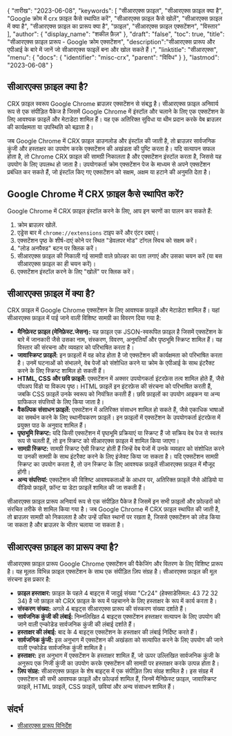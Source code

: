 {
"तारीख": "2023-06-08",
  "keywords": [
"सीआरएक्स फ़ाइल",
"सीआरएक्स फ़ाइल क्या है",
"Google क्रोम में crx फ़ाइल कैसे स्थापित करें",
"सीआरएक्स फ़ाइल कैसे खोलें",
"सीआरएक्स फ़ाइल में क्या है",
"सीआरएक्स फ़ाइल का प्रारूप क्या है",
"फ़ाइल",
"सीआरएक्स फ़ाइल एक्सटेंशन",
"विस्तार"
],
  "author": {
"display_name": "शकील फ़ैज़"
},
"draft": "false",
"toc": true,
"title": "सीआरएक्स फ़ाइल प्रारूप - Google क्रोम एक्सटेंशन",
  "description":"सीआरएक्स प्रारूप और एपीआई के बारे में जानें जो सीआरएक्स फाइलें बना और खोल सकते हैं।",
"linktitle": "सीआरएक्स",
  "menu": {
    "docs": {
      "identifier": "misc-crx",
"parent": "विविध"
}
},
"lastmod": "2023-06-08"
}

## सीआरएक्स फ़ाइल क्या है?

CRX फ़ाइल स्वरूप Google Chrome ब्राउज़र एक्सटेंशन से संबद्ध है। सीआरएक्स फ़ाइल अनिवार्य रूप से एक संपीड़ित पैकेज है जिसमें Google Chrome में इंस्टॉल और चलाने के लिए एक एक्सटेंशन के लिए आवश्यक फ़ाइलें और मेटाडेटा शामिल हैं। यह एक अतिरिक्त सुविधा या थीम प्रदान करके वेब ब्राउज़र की कार्यक्षमता या उपस्थिति को बढ़ाता है।

जब Google Chrome में CRX फ़ाइल डाउनलोड और इंस्टॉल की जाती है, तो ब्राउज़र सार्वजनिक कुंजी और हस्ताक्षर का उपयोग करके एक्सटेंशन की अखंडता की पुष्टि करता है। यदि सत्यापन सफल होता है, तो Chrome CRX फ़ाइल की सामग्री निकालता है और एक्सटेंशन इंस्टॉल करता है, जिससे यह उपयोग के लिए उपलब्ध हो जाता है। उपयोगकर्ता क्रोम एक्सटेंशन पेज के माध्यम से अपने एक्सटेंशन प्रबंधित कर सकते हैं, जो इंस्टॉल किए गए एक्सटेंशन को सक्षम, अक्षम या हटाने की अनुमति देता है।

## Google Chrome में CRX फ़ाइल कैसे स्थापित करें?

Google Chrome में CRX फ़ाइल इंस्टॉल करने के लिए, आप इन चरणों का पालन कर सकते हैं:

1. क्रोम ब्राउज़र खोलें.
2. एड्रेस बार में `chrome://extensions` टाइप करें और एंटर दबाएं।
3. एक्सटेंशन पृष्ठ के शीर्ष-दाएं कोने पर स्थित "डेवलपर मोड" टॉगल स्विच को सक्षम करें।
4. "लोड अनपैक्ड" बटन पर क्लिक करें।
5. सीआरएक्स फ़ाइल की निकाली गई सामग्री वाले फ़ोल्डर का पता लगाएं और उसका चयन करें (या बस सीआरएक्स फ़ाइल का ही चयन करें)।
6. एक्सटेंशन इंस्टॉल करने के लिए "खोलें" पर क्लिक करें।

## सीआरएक्स फ़ाइल में क्या है?

CRX फ़ाइल में Google Chrome एक्सटेंशन के लिए आवश्यक फ़ाइलें और मेटाडेटा शामिल हैं। यहां सीआरएक्स फ़ाइल में पाई जाने वाली विशिष्ट सामग्री का विवरण दिया गया है:

- **मैनिफ़ेस्ट फ़ाइल (मेनिफ़ेस्ट.जेसन):** यह फ़ाइल एक JSON-स्वरूपित फ़ाइल है जिसमें एक्सटेंशन के बारे में जानकारी जैसे उसका नाम, संस्करण, विवरण, अनुमतियाँ और पृष्ठभूमि स्क्रिप्ट शामिल हैं। यह विस्तार की संरचना और व्यवहार को परिभाषित करता है।
- **जावास्क्रिप्ट फ़ाइलें:** इन फ़ाइलों में वह कोड होता है जो एक्सटेंशन की कार्यक्षमता को परिभाषित करता है। उनमें घटनाओं को संभालने, वेब पेजों को संशोधित करने या क्रोम के एपीआई के साथ इंटरैक्ट करने के लिए स्क्रिप्ट शामिल हो सकती हैं।
- **HTML, CSS और छवि फ़ाइलें:** एक्सटेंशन में अक्सर उपयोगकर्ता इंटरफ़ेस तत्व शामिल होते हैं, जैसे पॉपअप विंडो या विकल्प पृष्ठ। HTML फ़ाइलें इन इंटरफ़ेस की संरचना को परिभाषित करती हैं, जबकि CSS फ़ाइलें उनके स्वरूप को नियंत्रित करती हैं। छवि फ़ाइलों का उपयोग आइकन या अन्य ग्राफिकल संपत्तियों के लिए किया जाता है।
- **वैकल्पिक संसाधन फ़ाइलें:** एक्सटेंशन में अतिरिक्त संसाधन शामिल हो सकते हैं, जैसे एकाधिक भाषाओं का समर्थन करने के लिए स्थानीयकरण फ़ाइलें। इन फ़ाइलों में एक्सटेंशन के उपयोगकर्ता इंटरफ़ेस में प्रयुक्त पाठ के अनुवाद शामिल हैं।
- **पृष्ठभूमि स्क्रिप्ट:** यदि किसी एक्सटेंशन में पृष्ठभूमि प्रक्रियाएं या स्क्रिप्ट हैं जो सक्रिय वेब पेज से स्वतंत्र रूप से चलती हैं, तो इन स्क्रिप्ट को सीआरएक्स फ़ाइल में शामिल किया जाएगा।
- **सामग्री स्क्रिप्ट:** सामग्री स्क्रिप्ट ऐसी स्क्रिप्ट होती हैं जिन्हें वेब पेजों में उनके व्यवहार को संशोधित करने या उनकी सामग्री के साथ इंटरैक्ट करने के लिए इंजेक्ट किया जा सकता है। यदि एक्सटेंशन सामग्री स्क्रिप्ट का उपयोग करता है, तो उन स्क्रिप्ट के लिए आवश्यक फ़ाइलें सीआरएक्स फ़ाइल में मौजूद होंगी।
- **अन्य संपत्तियां:** एक्सटेंशन की विशिष्ट आवश्यकताओं के आधार पर, अतिरिक्त फ़ाइलें जैसे ऑडियो या वीडियो फ़ाइलें, फ़ॉन्ट या डेटा फ़ाइलें शामिल की जा सकती हैं।

सीआरएक्स फ़ाइल प्रारूप अनिवार्य रूप से एक संपीड़ित पैकेज है जिसमें इन सभी फ़ाइलों और फ़ोल्डरों को संरचित तरीके से शामिल किया गया है। जब Google Chrome में CRX फ़ाइल स्थापित की जाती है, तो ब्राउज़र सामग्री को निकालता है और उन्हें उचित स्थानों पर रखता है, जिससे एक्सटेंशन को लोड किया जा सकता है और ब्राउज़र के भीतर चलाया जा सकता है।

## सीआरएक्स फ़ाइल का प्रारूप क्या है?

सीआरएक्स फ़ाइल प्रारूप Google Chrome एक्सटेंशन की पैकेजिंग और वितरण के लिए विशिष्ट प्रारूप है। यह मूलतः विभिन्न फ़ाइल एक्सटेंशन के साथ एक संपीड़ित ज़िप संग्रह है। सीआरएक्स फ़ाइल की मूल संरचना इस प्रकार है:

- **फ़ाइल हस्ताक्षर:** फ़ाइल के पहले 4 बाइट्स में जादुई संख्या "Cr24" (हेक्साडेसिमल: 43 72 32 34) है जो फ़ाइल को CRX फ़ाइल के रूप में पहचानने के लिए हस्ताक्षर के रूप में कार्य करता है।
- **संस्करण संख्या:** अगले 4 बाइट्स सीआरएक्स प्रारूप की संस्करण संख्या दर्शाते हैं।
- **सार्वजनिक कुंजी की लंबाई:** निम्नलिखित 4 बाइट्स एक्सटेंशन हस्ताक्षर सत्यापन के लिए उपयोग की जाने वाली एन्कोडेड सार्वजनिक कुंजी की लंबाई दर्शाते हैं।
- **हस्ताक्षर की लंबाई:** बाद के 4 बाइट्स एक्सटेंशन के हस्ताक्षर की लंबाई निर्दिष्ट करते हैं।
- **सार्वजनिक कुंजी:** इस अनुभाग में एक्सटेंशन की अखंडता को सत्यापित करने के लिए उपयोग की जाने वाली एन्कोडेड सार्वजनिक कुंजी शामिल है।
- **हस्ताक्षर:** इस अनुभाग में एक्सटेंशन के हस्ताक्षर शामिल हैं, जो ऊपर उल्लिखित सार्वजनिक कुंजी के अनुरूप एक निजी कुंजी का उपयोग करके एक्सटेंशन की सामग्री पर हस्ताक्षर करके उत्पन्न होता है।
- **ज़िप संग्रह:** सीआरएक्स फ़ाइल के शेष बाइट्स में एक संपीड़ित ज़िप संग्रह शामिल है। इस संग्रह में एक्सटेंशन की सभी आवश्यक फ़ाइलें और फ़ोल्डर्स शामिल हैं, जिनमें मैनिफ़ेस्ट फ़ाइल, जावास्क्रिप्ट फ़ाइलें, HTML फ़ाइलें, CSS फ़ाइलें, छवियां और अन्य संसाधन शामिल हैं।

## संदर्भ
* [सीआरएक्स प्रारूप विनिर्देश](https://groups.google.com/a/chromium.org/g/chromium-extensions/c/K3YIsNL_Et4)

